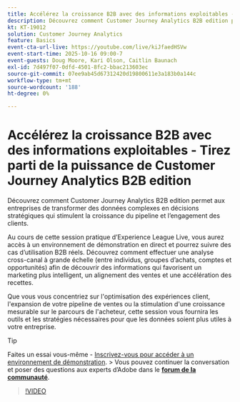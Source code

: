 ```yaml
---
title: Accélérez la croissance B2B avec des informations exploitables - Tirez parti de la puissance de Customer Journey Analytics B2B edition
description: Découvrez comment Customer Journey Analytics B2B edition permet aux entreprises de transformer des données complexes en décisions stratégiques qui stimulent la croissance du pipeline et l’engagement des clients.
kt: KT-19012
solution: Customer Journey Analytics
feature: Basics
event-cta-url-live: https://youtube.com/live/kiJfaedHSVw
event-start-time: 2025-10-16 09:00-7
event-guests: Doug Moore, Kari Olson, Caitlin Baunach
exl-id: 7d497f07-0dfd-4501-8fc2-bbac213603ec
source-git-commit: 07ee9ab45d67312420d19800611e3a183b0a144c
workflow-type: tm+mt
source-wordcount: '188'
ht-degree: 0%

---
```


# Accélérez la croissance B2B avec des informations exploitables - Tirez parti de la puissance de Customer Journey Analytics B2B edition

Découvrez comment Customer Journey Analytics B2B edition permet aux entreprises de transformer des données complexes en décisions stratégiques qui stimulent la croissance du pipeline et l’engagement des clients.

Au cours de cette session pratique d’Experience League Live, vous aurez accès à un environnement de démonstration en direct et pourrez suivre des cas d’utilisation B2B réels. Découvrez comment effectuer une analyse cross-canal à grande échelle (entre individus, groupes d’achats, comptes et opportunités) afin de découvrir des informations qui favorisent un marketing plus intelligent, un alignement des ventes et une accélération des recettes.

Que vous vous concentriez sur l&#39;optimisation des expériences client, l&#39;expansion de votre pipeline de ventes ou la stimulation d&#39;une croissance mesurable sur le parcours de l&#39;acheteur, cette session vous fournira les outils et les stratégies nécessaires pour que les données soient plus utiles à votre entreprise.

>[!TIP]
>
> Faites un essai vous-même - [Inscrivez-vous pour accéder à un environnement de démonstration](https://business.adobe.com/resources/customer-journey-analytics-b2b-edition-sandbox.html).
> &#x200B;> Vous pouvez continuer la conversation et poser des questions aux experts d’Adobe dans le **[forum de la communauté](https://experienceleaguecommunities.adobe.com/t5/adobe-analytics-discussions/experience-league-live-unlock-the-power-of-customer-journey/td-p/780513?profile.language=fr#)**.

>[!VIDEO](https://video.tv.adobe.com/v/3476010/?learn=on&enablevpops)
